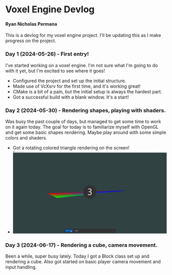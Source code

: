 # Voxel Engine Devlog
#### Ryan Nicholas Permana

This is a devlog for my voxel engine project. I'll be updating this as I make progress on the project.

### Day 1 (2024-05-26) - First entry!
I've started working on a voxel engine. I'm not sure what I'm going to do with it yet, but I'm excited to see where it goes!
- Configured the project and set up the initial structure.
- Made use of VcXsrv for the first time, and it's working great!
- CMake is a bit of a pain, but the initial setup is always the hardest part.
- Got a successful build with a blank window. It's a start!

### Day 2 (2024-05-30) - Rendering shapes, playing with shaders.
Was busy the past couple of days, but managed to get some time to work on it again today. The goal for today is to familiarize myself with OpenGL and get some basic shapes rendering. Maybe play around with some simple colors and shaders.
- Got a rotating colored triangle rendering on the screen!
- ![Day 2 Progress](/devlog_assets/day_2.gif)

### Day 3 (2024-06-17) - Rendering a cube, camera movement.
Been a while, super busy lately. Today I got a Block class set up and rendering a cube. Also got started on basic player camera movement and input handling.
